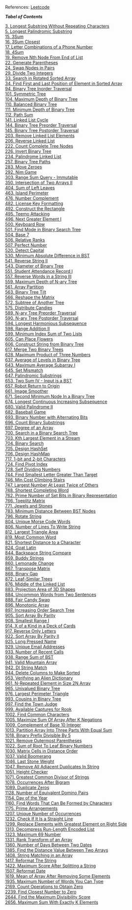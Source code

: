 References: [Leetcode](https://leetcode.com/)

***_Tabel of Contents_***

[3. Longest Substring Without Repeating Characters](./leetcode_/3.%20Longest%20Substring%20Without%20Repeating%20Characters.ipynb)<br>
[5. Longest Palindromic Substring](./leetcode_/5.%20Longest%20Palindromic%20Substring.ipynb)<br>
[15. 3Sum](./leetcode_/15.%203Sum.ipynb)<br>
[16. 3Sum Closest](./leetcode_/16.%203Sum%20Closest.ipynb)<br>
[17. Letter Combinations of a Phone Number](./leetcode_/17.%20Letter%20Combinations%20of%20a%20Phone%20Number.ipynb)<br>
[18. 4Sum](./leetcode_/18.%204Sum.ipynb)<br>
[19. Remove Nth Node From End of List](./leetcode_/19.%20Remove%20Nth%20Node%20From%20End%20of%20List.ipynb)<br>
[22. Generate Parentheses](./leetcode_/22.%20Generate%20Parentheses.ipynb)<br>
[24. Swap Nodes in Pairs](./leetcode_/24.%20Swap%20Nodes%20in%20Pairs.ipynb)<br>
[29. Divide Two Integers](./leetcode_/29.%20Divide%20Two%20Integers.ipynb)<br>
[33. Search in Rotated Sorted Array](./leetcode_/33.%20Search%20in%20Rotated%20Sorted%20Array.ipynb)<br>
[34. Find First and Last Position of Element in Sorted Array](./leetcode_/34.%20Find%20First%20and%20Last%20Position%20of%20Element%20in%20Sorted%20Array.ipynb)<br>
[94. Binary Tree Inorder Traversal](./leetcode_/94.%20Binary%20Tree%20Inorder%20Traversal.ipynb)<br>
[101. Symmetric Tree](./leetcode_/101.%20Symmetric%20Tree.ipynb)<br>
[104. Maximum Depth of Binary Tree](./leetcode_/104.%20Maximum%20Depth%20of%20Binary%20Tree.ipynb)<br>
[110. Balanced Binary Tree](./leetcode_/110.%20Balanced%20Binary%20Tree.ipynb)<br>
[111. Minimum Depth of Binary Tree](./leetcode_/111.%20Minimum%20Depth%20of%20Binary%20Tree.ipynb)<br>
[112. Path Sum](./leetcode_/112.%20Path%20Sum.ipynb)<br>
[141. Linked List Cycle](./leetcode_/141.%20Linked%20List%20Cycle.ipynb)<br>
[144. Binary Tree Preorder Traversal](./leetcode_/144.%20Binary%20Tree%20Preorder%20Traversal.ipynb)<br>
[145. Binary Tree Postorder Traversal](./leetcode_/145.%20Binary%20Tree%20Postorder%20Traversal.ipynb)<br>
[203. Remove Linked List Elements](./leetcode_/203.%20Remove%20Linked%20List%20Elements.ipynb)<br>
[206. Reverse Linked List](./leetcode_/206.%20Reverse%20Linked%20List.ipynb)<br>
[222. Count Complete Tree Nodes](./leetcode_/222.%20Count%20Complete%20Tree%20Nodes.ipynb)<br>
[226. Invert Binary Tree](./leetcode_/226.%20Invert%20Binary%20Tree.ipynb)<br>
[234. Palindrome Linked List](./leetcode_/234.%20Palindrome%20Linked%20List.ipynb)<br>
[257. Binary Tree Paths](./leetcode_/257.%20Binary%20Tree%20Paths.ipynb)<br>
[283. Move Zeroes](./leetcode_/283.%20Move%20Zeroes.ipynb)<br>
[292. Nim Game](./leetcode_/292.%20Nim%20Game.ipynb)<br>
[303. Range Sum Query - Immutable](./leetcode_/303.%20Range%20Sum%20Query%20-%20Immutable.ipynb)<br>
[350. Intersection of Two Arrays II](./leetcode_/350.%20Intersection%20of%20Two%20Arrays%20II.ipynb)<br>
[404. Sum of Left Leaves](./leetcode_/404.%20Sum%20of%20Left%20Leaves.ipynb)<br>
[463. Island Perimeter](./leetcode_/463.%20Island%20Perimeter.ipynb)<br>
[476. Number Complement](./leetcode_/476.%20Number%20Complement.ipynb)<br>
[482. License Key Formatting](./leetcode_/482.%20License%20Key%20Formatting.ipynb)<br>
[492. Construct the Rectangle](./leetcode_/492.%20Construct%20the%20Rectangle.ipynb)<br>
[495. Teemo Attacking](./leetcode_/495.%20Teemo%20Attacking.ipynb)<br>
[496. Next Greater Element I](./leetcode_/496.%20Next%20Greater%20Element%20I.ipynb)<br>
[500. Keyboard Row](./leetcode_/500.%20Keyboard%20Row.ipynb)<br>
[501. Find Mode in Binary Search Tree](./leetcode_/501.%20Find%20Mode%20in%20Binary%20Search%20Tree.ipynb)<br>
[504. Base 7](./leetcode_/504.%20Base%207.ipynb)<br>
[506. Relative Ranks](./leetcode_/506.%20Relative%20Ranks.ipynb)<br>
[507. Perfect Number](./leetcode_/507.%20Perfect%20Number.ipynb)<br>
[520. Detect Capital](./leetcode_/520.%20Detect%20Capital.ipynb)<br>
[530. Minimum Absolute Difference in BST](./leetcode_/530.%20Minimum%20Absolute%20Difference%20in%20BST.ipynb)<br>
[541. Reverse String II](./leetcode_/541.%20Reverse%20String%20II.ipynb)<br>
[543. Diameter of Binary Tree](./leetcode_/543.%20Diameter%20of%20Binary%20Tree.ipynb)<br>
[551. Student Attendance Record I](./leetcode_/551.%20Student%20Attendance%20Record%20I.ipynb)<br>
[557. Reverse Words in a String III](./leetcode_/557.%20Reverse%20Words%20in%20a%20String%20III.ipynb)<br>
[559. Maximum Depth of N-ary Tree](./leetcode_/559.%20Maximum%20Depth%20of%20N-ary%20Tree.ipynb)<br>
[561. Array Partition](./leetcode_/561.%20Array%20Partition.ipynb)<br>
[563. Binary Tree Tilt](./leetcode_/563.%20Binary%20Tree%20Tilt.ipynb)<br>
[566. Reshape the Matrix](./leetcode_/566.%20Reshape%20the%20Matrix.ipynb)<br>
[572. Subtree of Another Tree](./leetcode_/572.%20Subtree%20of%20Another%20Tree.ipynb)<br>
[575. Distribute Candies](./leetcode_/575.%20Distribute%20Candies.ipynb)<br>
[589. N-ary Tree Preorder Traversal](./leetcode_/589.%20N-ary%20Tree%20Preorder%20Traversal.ipynb)<br>
[590. N-ary Tree Postorder Traversal](./leetcode_/590.%20N-ary%20Tree%20Postorder%20Traversal.ipynb)<br>
[594. Longest Harmonious Subsequence](./leetcode_/594.%20Longest%20Harmonious%20Subsequence.ipynb)<br>
[598. Range Addition II](./leetcode_/598.%20Range%20Addition%20II.ipynb)<br>
[599. Minimum Index Sum of Two Lists](./leetcode_/599.%20Minimum%20Index%20Sum%20of%20Two%20Lists.ipynb)<br>
[605. Can Place Flowers](./leetcode_/605.%20Can%20Place%20Flowers.ipynb)<br>
[606. Construct String from Binary Tree](./leetcode_/606.%20Construct%20String%20from%20Binary%20Tree.ipynb)<br>
[617. Merge Two Binary Trees](./leetcode_/617.%20Merge%20Two%20Binary%20Trees.ipynb)<br>
[628. Maximum Product of Three Numbers](./leetcode_/628.%20Maximum%20Product%20of%20Three%20Numbers.ipynb)<br>
[637. Average of Levels in Binary Tree](./leetcode_/637.%20Average%20of%20Levels%20in%20Binary%20Tree.ipynb)<br>
[643. Maximum Average Subarray I](./leetcode_/643.%20Maximum%20Average%20Subarray%20I.ipynb)<br>
[645. Set Mismatch](./leetcode_/645.%20Set%20Mismatch.ipynb)<br>
[647. Palindromic Substrings](./leetcode_/647.%20Palindromic%20Substrings.ipynb)<br>
[653. Two Sum IV - Input is a BST](./leetcode_/653.%20Two%20Sum%20IV%20-%20Input%20is%20a%20BST.ipynb)<br>
[657. Robot Return to Origin](./leetcode_/657.%20Robot%20Return%20to%20Origin.ipynb)<br>
[661. Image Smoother](./leetcode_/661.%20Image%20Smoother.ipynb)<br>
[671. Second Minimum Node In a Binary Tree](./leetcode_/671.%20Second%20Minimum%20Node%20In%20a%20Binary%20Tree.ipynb)<br>
[674. Longest Continuous Increasing Subsequence](./leetcode_/674.%20Longest%20Continuous%20Increasing%20Subsequence.ipynb)<br>
[680. Valid Palindrome II](./leetcode_/680.%20Valid%20Palindrome%20II.ipynb)<br>
[682. Baseball Game](./leetcode_/682.%20Baseball%20Game.ipynb)<br>
[693. Binary Number with Alternating Bits](./leetcode_/693.%20Binary%20Number%20with%20Alternating%20Bits.ipynb)<br>
[696. Count Binary Substrings](./leetcode_/696.%20Count%20Binary%20Substrings.ipynb)<br>
[697. Degree of an Array](./leetcode_/697.%20Degree%20of%20an%20Array.ipynb)<br>
[700. Search in a Binary Search Tree](./leetcode_/700.%20Search%20in%20a%20Binary%20Search%20Tree.ipynb)<br>
[703. Kth Largest Element in a Stream](./leetcode_/703.%20Kth%20Largest%20Element%20in%20a%20Stream.ipynb)<br>
[704. Binary Search](./leetcode_/704.%20Binary%20Search.ipynb)<br>
[705. Design HashSet](./leetcode_/705.%20Design%20HashSet.ipynb)<br>
[706. Design HashMap](./leetcode_/706.%20Design%20HashMap.ipynb)<br>
[717. 1-bit and 2-bit Characters](./leetcode_/717.%201-bit%20and%202-bit%20Characters.ipynb)<br>
[724. Find Pivot Index](./leetcode_/724.%20Find%20Pivot%20Index.ipynb)<br>
[728. Self Dividing Numbers](./leetcode_/728.%20Self%20Dividing%20Numbers.ipynb)<br>
[744. Find Smallest Letter Greater Than Target](./leetcode_/744.%20Find%20Smallest%20Letter%20Greater%20Than%20Target.ipynb)<br>
[746. Min Cost Climbing Stairs](./leetcode_/746.%20Min%20Cost%20Climbing%20Stairs.ipynb)<br>
[747. Largest Number At Least Twice of Others](./leetcode_/747.%20Largest%20Number%20At%20Least%20Twice%20of%20Others.ipynb)<br>
[748. Shortest Completing Word](./leetcode_/748.%20Shortest%20Completing%20Word.ipynb)<br>
[762. Prime Number of Set Bits in Binary Representation](./leetcode_/762.%20Prime%20Number%20of%20Set%20Bits%20in%20Binary%20Representation.ipynb)<br>
[766. Toeplitz Matrix](./leetcode_/766.%20Toeplitz%20Matrix.ipynb)<br>
[771. Jewels and Stones](./leetcode_/771.%20Jewels%20and%20Stones.ipynb)<br>
[783. Minimum Distance Between BST Nodes](./leetcode_/783.%20Minimum%20Distance%20Between%20BST%20Nodes.ipynb)<br>
[796. Rotate String](./leetcode_/796.%20Rotate%20String.ipynb)<br>
[804. Unique Morse Code Words](./leetcode_/804.%20Unique%20Morse%20Code%20Words.ipynb)<br>
[806. Number of Lines To Write String](./leetcode_/806.%20Number%20of%20Lines%20To%20Write%20String.ipynb)<br>
[812. Largest Triangle Area](./leetcode_/812.%20Largest%20Triangle%20Area.ipynb)<br>
[819. Most Common Word](./leetcode_/819.%20Most%20Common%20Word.ipynb)<br>
[821. Shortest Distance to a Character](./leetcode_/821.%20Shortest%20Distance%20to%20a%20Character.ipynb)<br>
[824. Goat Latin](./leetcode_/824.%20Goat%20Latin.ipynb)<br>
[844. Backspace String Compare](./leetcode_/844.%20Backspace%20String%20Compare.ipynb)<br>
[859. Buddy Strings](./leetcode_/859.%20Buddy%20Strings.ipynb)<br>
[860. Lemonade Change](./leetcode_/860.%20Lemonade%20Change.ipynb)<br>
[867. Transpose Matrix](./leetcode_/867.%20Transpose%20Matrix.ipynb)<br>
[868. Binary Gap](./leetcode_/868.%20Binary%20Gap.ipynb)<br>
[872. Leaf-Similar Trees](./leetcode_/872.%20Leaf-Similar%20Trees.ipynb)<br>
[876. Middle of the Linked List](./leetcode_/876.%20Middle%20of%20the%20Linked%20List.ipynb)<br>
[883. Projection Area of 3D Shapes](./leetcode_/883.%20Projection%20Area%20of%203D%20Shapes.ipynb)<br>
[884. Uncommon Words from Two Sentences](./leetcode_/884.%20Uncommon%20Words%20from%20Two%20Sentences.ipynb)<br>
[888. Fair Candy Swap](./leetcode_/888.%20Fair%20Candy%20Swap.ipynb)<br>
[896. Monotonic Array](./leetcode_/896.%20Monotonic%20Array.ipynb)<br>
[897. Increasing Order Search Tree](./leetcode_/897.%20Increasing%20Order%20Search%20Tree.ipynb)<br>
[905. Sort Array By Parity](./leetcode_/905.%20Sort%20Array%20By%20Parity.ipynb)<br>
[908. Smallest Range I](./leetcode_/908.%20Smallest%20Range%20I.ipynb)<br>
[914. X of a Kind in a Deck of Cards](./leetcode_/914.%20X%20of%20a%20Kind%20in%20a%20Deck%20of%20Cards.ipynb)<br>
[917. Reverse Only Letters](./leetcode_/917.%20Reverse%20Only%20Letters.ipynb)<br>
[922. Sort Array By Parity II](./leetcode_/922.%20Sort%20Array%20By%20Parity%20II.ipynb)<br>
[925. Long Pressed Name](./leetcode_/925.%20Long%20Pressed%20Name.ipynb)<br>
[929. Unique Email Addresses](./leetcode_/929.%20Unique%20Email%20Addresses.ipynb)<br>
[933. Number of Recent Calls](./leetcode_/933.%20Number%20of%20Recent%20Calls.ipynb)<br>
[938. Range Sum of BST](./leetcode_/938.%20Range%20Sum%20of%20BST.ipynb)<br>
[941. Valid Mountain Array](./leetcode_/941.%20Valid%20Mountain%20Array.ipynb)<br>
[942. DI String Match](./leetcode_/942.%20DI%20String%20Match.ipynb)<br>
[944. Delete Columns to Make Sorted](./leetcode_/944.%20Delete%20Columns%20to%20Make%20Sorted.ipynb)<br>
[953. Verifying an Alien Dictionary](./leetcode_/953.%20Verifying%20an%20Alien%20Dictionary.ipynb)<br>
[961. N-Repeated Element in Size 2N Array](./leetcode_/961.%20N-Repeated%20Element%20in%20Size%202N%20Array.ipynb)<br>
[965. Univalued Binary Tree](./leetcode_/965.%20Univalued%20Binary%20Tree.ipynb)<br>
[976. Largest Perimeter Triangle](./leetcode_/976.%20Largest%20Perimeter%20Triangle.ipynb)<br>
[993. Cousins in Binary Tree](./leetcode_/993.%20Cousins%20in%20Binary%20Tree.ipynb)<br>
[997. Find the Town Judge](./leetcode_/997.%20Find%20the%20Town%20Judge.ipynb)<br>
[999. Available Captures for Rook](./leetcode_/999.%20Available%20Captures%20for%20Rook.ipynb)<br>
[1002. Find Common Characters](./leetcode_/1002.%20Find%20Common%20Characters.ipynb)<br>
[1005. Maximize Sum Of Array After K Negations](./leetcode_/1005.%20Maximize%20Sum%20Of%20Array%20After%20K%20Negations.ipynb)<br>
[1009. Complement of Base 10 Integer](./leetcode_/1009.%20Complement%20of%20Base%2010%20Integer.ipynb)<br>
[1013. Partition Array Into Three Parts With Equal Sum](./leetcode_/1013.%20Partition%20Array%20Into%20Three%20Parts%20With%20Equal%20Sum.ipynb)<br>
[1018. Binary Prefix Divisible By 5](./leetcode_/1018.%20Binary%20Prefix%20Divisible%20By%205.ipynb)<br>
[1021. Remove Outermost Parentheses](./leetcode_/1021.%20Remove%20Outermost%20Parentheses.ipynb)<br>
[1022. Sum of Root To Leaf Binary Numbers](./leetcode_/1022.%20Sum%20of%20Root%20To%20Leaf%20Binary%20Numbers.ipynb)<br>
[1030. Matrix Cells in Distance Order](./leetcode_/1030.%20Matrix%20Cells%20in%20Distance%20Order.ipynb)<br>
[1037. Valid Boomerang](./leetcode_/1037.%20Valid%20Boomerang.ipynb)<br>
[1046. Last Stone Weight](./leetcode_/1046.%20Last%20Stone%20Weight.ipynb)<br>
[1047. Remove All Adjacent Duplicates In String](./leetcode_/1047.%20Remove%20All%20Adjacent%20Duplicates%20In%20String.ipynb)<br>
[1051. Height Checker](./leetcode_/1051.%20Height%20Checker.ipynb)<br>
[1071. Greatest Common Divisor of Strings](./leetcode_/1071.%20Greatest%20Common%20Divisor%20of%20Strings.ipynb)<br>
[1078. Occurrences After Bigram](./leetcode_/1078.%20Occurrences%20After%20Bigram.ipynb)<br>
[1089. Duplicate Zeros](./leetcode_/1089.%20Duplicate%20Zeros.ipynb)<br>
[1128. Number of Equivalent Domino Pairs](./leetcode_/1128.%20Number%20of%20Equivalent%20Domino%20Pairs.ipynb)<br>
[1154. Day of the Year](./leetcode_/1154.%20Day%20of%20the%20Year.ipynb)<br>
[1160. Find Words That Can Be Formed by Characters](./leetcode_/1160.%20Find%20Words%20That%20Can%20Be%20Formed%20by%20Characters.ipynb)<br>
[1175. Prime Arrangements](./leetcode_/1175.%20Prime%20Arrangements.ipynb)<br>
[1207. Unique Number of Occurrences](./leetcode_/1207.%20Unique%20Number%20of%20Occurrences.ipynb)<br>
[1232. Check If It Is a Straight Line](./leetcode_/1232.%20Check%20If%20It%20Is%20a%20Straight%20Line.ipynb)<br>
[1299. Replace Elements with Greatest Element on Right Side](./leetcode_/1299.%20Replace%20Elements%20with%20Greatest%20Element%20on%20Right%20Side.ipynb)<br>
[1313. Decompress Run-Length Encoded List](./leetcode_/1313.%20Decompress%20Run-Length%20Encoded%20List.ipynb)<br>
[1323. Maximum 69 Number](./leetcode_/1323.%20Maximum%2069%20Number.ipynb)<br>
[1331. Rank Transform of an Array](./leetcode_/1331.%20Rank%20Transform%20of%20an%20Array.ipynb)<br>
[1360. Number of Days Between Two Dates](./leetcode_/1360.%20Number%20of%20Days%20Between%20Two%20Dates.ipynb)<br>
[1385. Find the Distance Value Between Two Arrays](./leetcode_/1385.%20Find%20the%20Distance%20Value%20Between%20Two%20Arrays.ipynb)<br>
[1408. String Matching in an Array](./leetcode_/1408.%20String%20Matching%20in%20an%20Array.ipynb)<br>
[1417. Reformat The String](./leetcode_/1417.%20Reformat%20The%20String.ipynb)<br>
[1422. Maximum Score After Splitting a String](./leetcode_/1422.%20Maximum%20Score%20After%20Splitting%20a%20String.ipynb)<br>
[1507. Reformat Date](./leetcode_/1507.%20Reformat%20Date.ipynb)<br>
[1619. Mean of Array After Removing Some Elements](./leetcode_/1619.%20Mean%20of%20Array%20After%20Removing%20Some%20Elements.ipynb)<br>
[1935. Maximum Number of Words You Can Type](./leetcode_/1935.%20Maximum%20Number%20of%20Words%20You%20Can%20Type.ipynb)<br>
[2169. Count Operations to Obtain Zero](./leetcode_/2169.%20Count%20Operations%20to%20Obtain%20Zero.ipynb)<br>
[2239. Find Closest Number to Zero](./leetcode_/2239.%20Find%20Closest%20Number%20to%20Zero.ipynb)<br>
[2644. Find the Maximum Divisibility Score](./leetcode_/2644.%20Find%20the%20Maximum%20Divisibility%20Score.ipynb)<br>
[2656. Maximum Sum With Exactly K Elements](./leetcode_/2656.%20Maximum%20Sum%20With%20Exactly%20K%20Elements.ipynb)<br>
